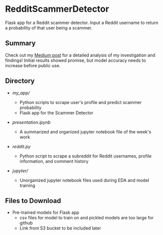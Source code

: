# RedditScammerDetector

Flask app for a Reddit scammer detector. Input a Reddit username to return a probability of that user being a scammer.

## Summary

Check out my [Medium post](https://medium.com/p/1bdc024c8d69/) for a detailed analysis of my investigation and findings!
Initial results showed promise, but model accuracy needs to increase before public use.

## Directory

* *my_app/* 
  * Python scripts to scrape user's profile and predict scammer probability
  * Flask app for the Scammer Detector

* *presentation.ipynb* 
  * A summarized and organized jupyter notebook file of the week's work

* *reddit.py*
  * Python script to scrape a subreddit for Reddit usernames, profile information, and comment history

* *jupyter/* 
  * Unorganized jupyter notebook files used during EDA and model training

## Files to Download

* Pre-trained models for Flask app
  * csv files for model to train on and pickled models are too large for github 
  * Link from S3 bucket to be included later
